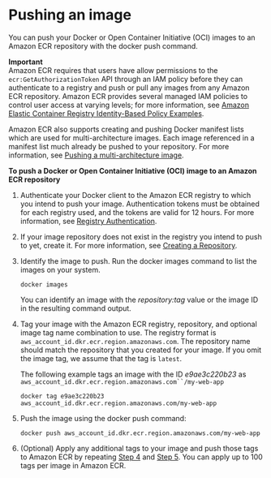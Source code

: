 # Pushing an image<a name="docker-push-ecr-image"></a>

You can push your Docker or Open Container Initiative \(OCI\) images to an Amazon ECR repository with the docker push command\.

**Important**  
Amazon ECR requires that users have allow permissions to the `ecr:GetAuthorizationToken` API through an IAM policy before they can authenticate to a registry and push or pull any images from any Amazon ECR repository\. Amazon ECR provides several managed IAM policies to control user access at varying levels; for more information, see [Amazon Elastic Container Registry Identity\-Based Policy Examples](security_iam_id-based-policy-examples.md)\.

Amazon ECR also supports creating and pushing Docker manifest lists which are used for multi\-architecture images\. Each image referenced in a manifest list much already be pushed to your repository\. For more information, see [Pushing a multi\-architecture image](docker-push-multi-architecture-image.md)\.

**To push a Docker or Open Container Initiative \(OCI\) image to an Amazon ECR repository**

1. Authenticate your Docker client to the Amazon ECR registry to which you intend to push your image\. Authentication tokens must be obtained for each registry used, and the tokens are valid for 12 hours\. For more information, see [Registry Authentication](Registries.md#registry_auth)\.

1. If your image repository does not exist in the registry you intend to push to yet, create it\. For more information, see [Creating a Repository](repository-create.md)\.

1. Identify the image to push\. Run the docker images command to list the images on your system\.

   ```
   docker images
   ```

   You can identify an image with the *repository:tag* value or the image ID in the resulting command output\.

1. <a name="image-tag-step"></a>Tag your image with the Amazon ECR registry, repository, and optional image tag name combination to use\. The registry format is `aws_account_id.dkr.ecr.region.amazonaws.com`\. The repository name should match the repository that you created for your image\. If you omit the image tag, we assume that the tag is `latest`\.

   The following example tags an image with the ID *e9ae3c220b23* as `aws_account_id.dkr.ecr.region.amazonaws.com``/my-web-app`

   ```
   docker tag e9ae3c220b23 aws_account_id.dkr.ecr.region.amazonaws.com/my-web-app
   ```

1. <a name="image-push-step"></a>Push the image using the docker push command:

   ```
   docker push aws_account_id.dkr.ecr.region.amazonaws.com/my-web-app
   ```

1. \(Optional\) Apply any additional tags to your image and push those tags to Amazon ECR by repeating [Step 4](#image-tag-step) and [Step 5](#image-push-step)\. You can apply up to 100 tags per image in Amazon ECR\.
